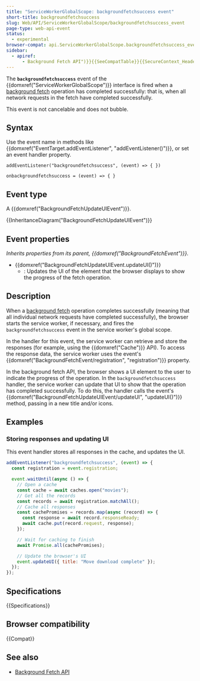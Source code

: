 ```yaml
---
title: "ServiceWorkerGlobalScope: backgroundfetchsuccess event"
short-title: backgroundfetchsuccess
slug: Web/API/ServiceWorkerGlobalScope/backgroundfetchsuccess_event
page-type: web-api-event
status:
  - experimental
browser-compat: api.ServiceWorkerGlobalScope.backgroundfetchsuccess_event
sidebar:
  - apiref:
      - Background Fetch API")}}{{SeeCompatTable}}{{SecureContext_Header}}{{AvailableInWorkers("service
---
```


The **`backgroundfetchsuccess`** event of the {{domxref("ServiceWorkerGlobalScope")}} interface is fired when a [background fetch](/en-US/docs/Web/API/Background_Fetch_API) operation has completed successfully: that is, when all network requests in the fetch have completed successfully.

This event is not cancelable and does not bubble.

## Syntax

Use the event name in methods like {{domxref("EventTarget.addEventListener", "addEventListener()")}}, or set an event handler property.

```js-nolint
addEventListener("backgroundfetchsuccess", (event) => { })

onbackgroundfetchsuccess = (event) => { }
```

## Event type

A {{domxref("BackgroundFetchUpdateUIEvent")}}.

{{InheritanceDiagram("BackgroundFetchUpdateUIEvent")}}

## Event properties

_Inherits properties from its parent, {{domxref("BackgroundFetchEvent")}}._

- {{domxref("BackgroundFetchUpdateUIEvent.updateUI()")}}
  - : Updates the UI of the element that the browser displays to show the progress of the fetch operation.

## Description

When a [background fetch](/en-US/docs/Web/API/Background_Fetch_API) operation completes successfully (meaning that all individual network requests have completed successfully), the browser starts the service worker, if necessary, and fires the `backgroundfetchsuccess` event in the service worker's global scope.

In the handler for this event, the service worker can retrieve and store the responses (for example, using the {{domxref("Cache")}} API). To access the response data, the service worker uses the event's {{domxref("BackgroundFetchEvent/registration", "registration")}} property.

In the background fetch API, the browser shows a UI element to the user to indicate the progress of the operation. In the `backgroundfetchsuccess` handler, the service worker can update that UI to show that the operation has completed successfully. To do this, the handler calls the event's {{domxref("BackgroundFetchUpdateUIEvent/updateUI", "updateUI()")}} method, passing in a new title and/or icons.

## Examples

### Storing responses and updating UI

This event handler stores all responses in the cache, and updates the UI.

```js
addEventListener("backgroundfetchsuccess", (event) => {
  const registration = event.registration;

  event.waitUntil(async () => {
    // Open a cache
    const cache = await caches.open("movies");
    // Get all the records
    const records = await registration.matchAll();
    // Cache all responses
    const cachePromises = records.map(async (record) => {
      const response = await record.responseReady;
      await cache.put(record.request, response);
    });

    // Wait for caching to finish
    await Promise.all(cachePromises);

    // Update the browser's UI
    event.updateUI({ title: "Move download complete" });
  });
});
```

## Specifications

{{Specifications}}

## Browser compatibility

{{Compat}}

## See also

- [Background Fetch API](/en-US/docs/Web/API/Background_Fetch_API)

